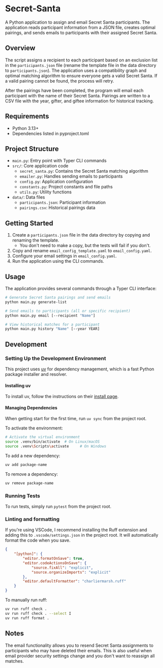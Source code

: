 # Secret-Santa

A Python application to assign and email Secret Santa participants. The application reads participant information from a JSON file, creates optimal pairings, and sends emails to participants with their assigned Secret Santa.

## Overview

The script assigns a recipient to each participant based on an exclusion list in the `participants.json` file (rename the template file in the data directory to `participants.json`). The application uses a compatibility graph and optimal matching algorithm to ensure everyone gets a valid Secret Santa. If a valid pairing cannot be found, the process will retry.

After the pairings have been completed, the program will email each participant with the name of their Secret Santa. Pairings are written to a CSV file with the year, gifter, and giftee information for historical tracking.

## Requirements

- Python 3.13+
- Dependencies listed in pyproject.toml

## Project Structure

- `main.py`: Entry point with Typer CLI commands
- `src/`: Core application code
  - `secret_santa.py`: Contains the Secret Santa matching algorithm
  - `emailer.py`: Handles sending emails to participants
  - `config.py`: Application configuration
  - `constants.py`: Project constants and file paths
  - `utils.py`: Utility functions
- `data/`: Data files
  - `participants.json`: Participant information
  - `pairings.csv`: Historical pairings data

## Getting Started

1. Create a `participants.json` file in the data directory by copying and renaming the template.
    - You don't need to make a copy, but the tests will fail if you don't.
1. Copy and rename `email_config_template.yaml` to `email_config.yaml`.
1. Configure your email settings in `email_config.yaml`.
1. Run the application using the CLI commands.

## Usage

The application provides several commands through a Typer CLI interface:

```bash
# Generate Secret Santa pairings and send emails
python main.py generate-list

# Send emails to participants (all or specific recipient)
python main.py email [--recipient "Name"]

# View historical matches for a participant
python main.py history "Name" [--year YEAR]
```

## Development

### Setting Up the Development Environment

This project uses [uv](https://docs.astral.sh/uv/) for dependency management, which is a fast Python package installer and resolver.

#### Installing uv

To install uv, follow the instructions on their [install page](https://docs.astral.sh/uv/getting-started/installation/#__tabbed_1_1).

#### Managing Dependencies

When getting start for the first time, run `uv sync` from the project root.

To activate the environment:

```bash
# Activate the virtual environment
source .venv/bin/activate  # On Linux/macOS
source .venv\Scripts\activate     # On Windows
```

To add a new dependency:

```bash
uv add package-name
```

To remove a dependency:

```bash
uv remove package-name
```

### Running Tests

To run tests, simply run `pytest` from the project root.

### Linting and formatting

If you're using VSCode, I recommend installing the Ruff extension and adding this to `.vscode/settings.json` in the project root. It will automatically format the code when you save.

```json
{
    "[python]": {
        "editor.formatOnSave": true,
        "editor.codeActionsOnSave": {
            "source.fixAll": "explicit",
            "source.organizeImports": "explicit"
        },
        "editor.defaultFormatter": "charliermarsh.ruff"
    }
}
```

To manually run ruff:

```bash
uv run ruff check .
uv run ruff check . --select I
uv run ruff format .
```

## Notes

The email functionality allows you to resend Secret Santa assignments to participants who may have deleted their emails. This is also useful when email provider security settings change and you don't want to reassign all matches.

